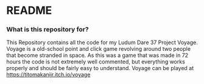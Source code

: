 # README #

### What is this repository for? ###

This Repository contains all the code for my Ludum Dare 37 Project Voyage.
Voyage is a old-school point and click game revolving around two people that become stranded in space.
As this was a game that was made in 72 hours the code is not extremely well commented, but everything works properly and should be fairly easy to understand.
Voyage can be played at https://titomakanijr.itch.io/voyage